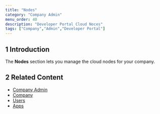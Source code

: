 ```yaml
---
title: "Nodes"
category: "Company Admin"
menu_order: 40
description: "Developer Portal Cloud Noces"
tags: ["Company","Admin","Developer Portal"]
---
```


## 1 Introduction

The **Nodes** section lets you manage the cloud nodes for your company.

## 2 Related Content

* [Company Admin](index)
* [Company](company)
* [Users](nodes)
* [Apps](apps)
